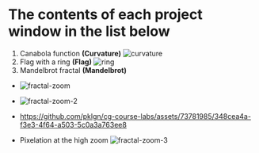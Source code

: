# The contents of each project window in the list below
1. Canabola function **(Curvature)** ![curvature](https://lh3.googleusercontent.com/drive-viewer/AFGJ81qSzPbRqqsI_TUzrSlB2Nwwrp-UNMOavBBUrA3c238MFyyAtKgclyOF5E2zcZ-pXhiARPUtXE5N7d-dSfWp3EITHTtNmQ=s1600) 
2. Flag with a ring **(Flag)** ![ring](https://lh3.googleusercontent.com/drive-viewer/AFGJ81r1Cq-7Jzviv-THBraGDUStoUBnf8kT1k8iYMrSnrAC1uv-ne6Q4f-xA_lWVXhiGpi37bq-1RzLyvNDmeZk6XJ8X5Z6=s1600)
3. Mandelbrot fractal **(Mandelbrot)**

* ![fractal-zoom](https://lh3.googleusercontent.com/drive-viewer/AFGJ81qSd_OtK8oMKikE6WBfaVoXBAhI4y-yH6vNFzDHe9uU_f2hQUgEgNyZyP_QqtHWSZx7mH6X4XQWQ9FJa68J3F6lJbFv=s1600)
* ![fractal-zoom-2](https://lh3.googleusercontent.com/drive-viewer/AFGJ81qSHGe1VsMWjLqM3WHwzOlN-6lWH7o1xemSqbMPgRUYGPz91aWW3Z_tHwJE7gKB9PuN_OfRL2xvB_C3gcGaao9H7qFzpg=s1600)

* https://github.com/pklgn/cg-course-labs/assets/73781985/348cea4a-f3e3-4f64-a503-5c0a3a763ee8

* Pixelation at the high zoom ![fractal-zoom-3](https://lh3.googleusercontent.com/drive-viewer/AFGJ81rR4trXPU7DgfAjO4pkhW2Vcd5RtjUkp-D6JvUYn6RDvOR2F7uQGGUk4vTU4T4l-ztGfLQMR9MJPETDYI5fbyfzc8QBEQ=s1600)
